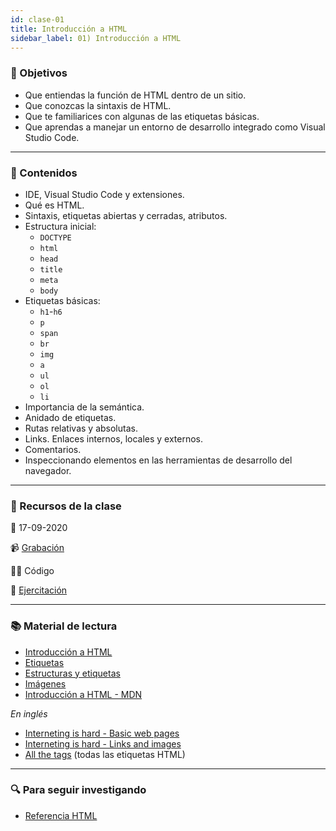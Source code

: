 ```yaml
---
id: clase-01
title: Introducción a HTML
sidebar_label: 01) Introducción a HTML
---
```


### 🏁 Objetivos

- Que entiendas la función de HTML dentro de un sitio.
- Que conozcas la sintaxis de HTML.
- Que te familiarices con algunas de las etiquetas básicas.
- Que aprendas a manejar un entorno de desarrollo integrado como Visual Studio Code.

---

### 📝 Contenidos

- IDE, Visual Studio Code y extensiones.
- Qué es HTML.
- Sintaxis, etiquetas abiertas y cerradas, atributos.
- Estructura inicial:
  - `DOCTYPE`
  - `html`
  - `head`
  - `title`
  - `meta`
  - `body`
- Etiquetas básicas:
  - `h1`-`h6`
  - `p`
  - `span`
  - `br`
  - `img`
  - `a`
  - `ul`
  - `ol`
  - `li`
- Importancia de la semántica.
- Anidado de etiquetas.
- Rutas relativas y absolutas.
- Links. Enlaces internos, locales y externos.
- Comentarios.
- Inspeccionando elementos en las herramientas de desarrollo del navegador.

---

### 🚀 Recursos de la clase

📆 17-09-2020

📹 [Grabación](https://us02web.zoom.us/rec/play/0M-3zBItKVv_dMPoUAUZW_qZGpAWeoo-HHvO828RpbMTGeoGj0a1zutrqvLuTzmABc4Q5-gE6ReUMQYC.qyS1dHZyDgm-LOR4?autoplay=true&continueMode=true&startTime=1600385906000)


👩‍💻 Código

💪 [Ejercitación](https://github.com/Ada-IT/ejercicios-frontend/blob/master/modulo-1/ejercicios/04-introduccion-a-html.md)

---

### 📚 Material de lectura

- [Introducción a HTML](https://frontend.adaitw.org/docs/html-css/hc00)
- [Etiquetas](https://frontend.adaitw.org/docs/html-css/hc01)
- [Estructuras y etiquetas](https://frontend.adaitw.org/docs/html-css/hc02)
- [Imágenes](https://frontend.adaitw.org/docs/html-css/hc03)
- [Introducción a HTML - MDN](https://developer.mozilla.org/es/docs/Learn/HTML/Introduccion_a_HTML)

_En inglés_

- [Interneting is hard - Basic web pages](https://www.internetingishard.com/html-and-css/basic-web-pages/)
- [Interneting is hard - Links and images](https://www.internetingishard.com/html-and-css/links-and-images/)
- [All the tags](https://allthetags.com/) (todas las etiquetas HTML)

---

### 🔍 Para seguir investigando

- [Referencia HTML](https://developer.mozilla.org/es/docs/Web/HTML/Referencia)
